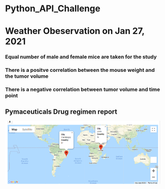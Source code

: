 # Python_API_Challenge

# Weather Obeservation on Jan 27, 2021

  ###  Equal number of male and female mice are taken for the study
  ### There is a positve correlation between the mouse weight and the tumor volume
  ### There is a negative correlation between tumor volume and time point

## Pymaceuticals Drug regimen report
<img src="https://github.com/BanuNathan/Python_API_Challenge/blob/main/images/Screenshot%20(39).png">
